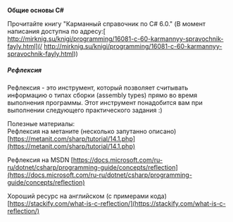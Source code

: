 **Общие основы C\#**

Прочитайте книгу "Карманный справочник по C\# 6.0." \(В момент написания доступна по адресу:[ http://mirknig.su/knigi/programming/16081-c-60-karmannyy-spravochnik-fayly.html](/ http://mirknig.su/knigi/programming/16081-c-60-karmannyy-spravochnik-fayly.html)\)

##### Рефлексия

Рефлексия - это инструмент, который позволяет считывать информацию о типах сборки \(assembly types\) прямо во время выполнения программы. Этот инструмент понадобится вам при выполнении следующего практического задания :\)

Полезные материалы:  
Рефлексия на метаните \(несколько запутанно описано\) [https://metanit.com/sharp/tutorial/14.1.php](https://metanit.com/sharp/tutorial/14.1.php)

Рефлексия на MSDN [https://docs.microsoft.com/ru-ru/dotnet/csharp/programming-guide/concepts/reflection](https://docs.microsoft.com/ru-ru/dotnet/csharp/programming-guide/concepts/reflection)

Хороший ресурс на английском \(с примерами кода\) [https://stackify.com/what-is-c-reflection/](https://stackify.com/what-is-c-reflection/)

